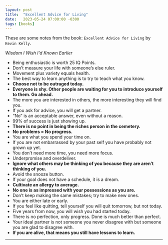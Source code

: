 ```yaml
---
layout: post
title:  "Excellent Advice for Living"
date:   2023-05-24 07:00:00 -0300
tags: [books]
---
```


These are some notes from the book: `Excellent Advice for Living` by `Kevin Kelly`.

*Wisdom I Wish I'd Known Earlier*

- Being enthusiastic is worth 25 IQ Points.
- Don’t measure your life with someone’s else ruler.
- Movement plus variety equals health.
- The best way to learn anything is to try to teach what you know.
- **Choose not to be outraged today.**
- **Everyone is shy. Other people are waiting for you to introduce yourself to them. Go ahead.**
- The more you are interested in others, the more interesting they will find you.
- If you ask for advice, you will get a partner.
- “No” is an acceptable answer, even without a reason.
- 99% of success is just showing up.
- **There is no point in being the riches person in the cemetery.**
- **No problems = No progress.**
- You are what you spend your time on.
- If you are not embarrassed by your past self you have probably not grown up yet.
- You don’t need more time, you need more focus.
- Underpromise and overdeliver.
- **Ignore what others may be thinking of you because they are aren’t thinking of you.**
- Avoid the snooze button.
- If your goal does not have a schedule, it is a dream.
- **Cultivate an allergy to average.**
- **No one is as impressed with your possessions as you are.**
- Don’t keep making the same mistakes; try to make new ones.
- You are either late or early.
- If you feel like quitting, tell yourself you will quit tomorrow, but not today.
- Five years from now, you will wish you had started today.
- There is no perfection, only progress. Done is much better than perfect.
- Your ideal partner is not someone you never disagree with but someone you are glad to disagree with.
- **If you are alive, that means you still have lessons to learn.**

---